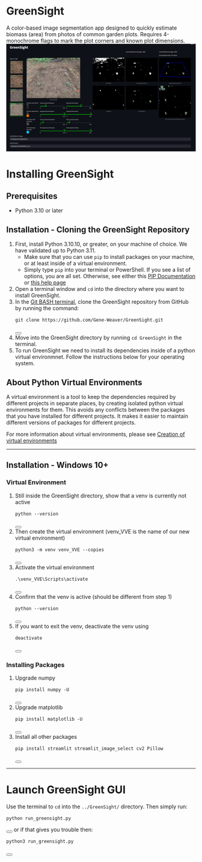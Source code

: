 # GreenSight
A color-based image segmentation app designed to quickly estimate biomass (area) from photos of common garden plots. Requires 4-monochrome flags to mark the plot corners and known plot dimensions.
![Example Image](img/example.PNG)

# Installing GreenSight

## Prerequisites
- Python 3.10 or later 

## Installation - Cloning the GreenSight Repository
1. First, install Python 3.10.10, or greater, on your machine of choice. We have validated up to Python 3.11.
    - Make sure that you can use `pip` to install packages on your machine, or at least inside of a virtual environment.
    - Simply type `pip` into your terminal or PowerShell. If you see a list of options, you are all set. Otherwise, see
    either this [PIP Documentation](https://pip.pypa.io/en/stable/installation/) or [this help page](https://www.geeksforgeeks.org/how-to-install-pip-on-windows/)
2. Open a terminal window and `cd` into the directory where you want to install GreenSight.
3. In the [Git BASH terminal](https://gitforwindows.org/), clone the GreenSight repository from GitHub by running the command:
    <pre><code class="language-python">git clone https://github.com/Gene-Weaver/GreenSight.git</code></pre>
    <button class="btn" data-clipboard-target="#code-snippet"></button>
4. Move into the GreenSight directory by running `cd GreenSight` in the terminal.
5. To run GreenSight we need to install its dependencies inside of a python virtual environmnet. Follow the instructions below for your operating system. 

## About Python Virtual Environments
A virtual environment is a tool to keep the dependencies required by different projects in separate places, by creating isolated python virtual environments for them. This avoids any conflicts between the packages that you have installed for different projects. It makes it easier to maintain different versions of packages for different projects.

For more information about virtual environments, please see [Creation of virtual environments](https://docs.python.org/3/library/venv.html)

---

## Installation - Windows 10+

### Virtual Environment

1. Still inside the GreenSight directory, show that a venv is currently not active 
    <pre><code class="language-python">python --version</code></pre>
    <button class="btn" data-clipboard-target="#code-snippet"></button>
2. Then create the virtual environment (venv_VVE is the name of our new virtual environment)  
    <pre><code class="language-python">python3 -m venv venv_VVE --copies</code></pre>
    <button class="btn" data-clipboard-target="#code-snippet"></button>
3. Activate the virtual environment  
    <pre><code class="language-python">.\venv_VVE\Scripts\activate</code></pre>
    <button class="btn" data-clipboard-target="#code-snippet"></button>
4. Confirm that the venv is active (should be different from step 1)  
    <pre><code class="language-python">python --version</code></pre>
    <button class="btn" data-clipboard-target="#code-snippet"></button>
5. If you want to exit the venv, deactivate the venv using  
    <pre><code class="language-python">deactivate</code></pre>
    <button class="btn" data-clipboard-target="#code-snippet"></button>


### Installing Packages

1. Upgrade numpy
    <pre><code class="language-python">pip install numpy -U</code></pre>
    <button class="btn" data-clipboard-target="#code-snippet"></button>
2. Upgrade matplotlib
    <pre><code class="language-python">pip install matplotlib -U</code></pre>
    <button class="btn" data-clipboard-target="#code-snippet"></button>
3. Install all other packages
    <pre><code class="language-python">pip install streamlit streamlit_image_select cv2 Pillow</code></pre>
    <button class="btn" data-clipboard-target="#code-snippet"></button>

---

# Launch GreenSight GUI
Use the terminal to `cd` into the `../GreenSight/` directory. Then simply run:
<pre><code class="language-python">python run_greensight.py</code></pre>
<button class="btn" data-clipboard-target="#code-snippet"></button>
or if that gives you trouble then:
<pre><code class="language-python">python3 run_greensight.py</code></pre>
<button class="btn" data-clipboard-target="#code-snippet"></button>



